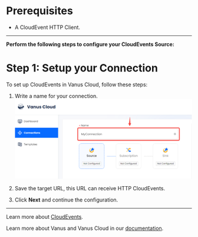 #  
# Prerequisites

- A CloudEvent HTTP Client.

---

**Perform the following steps to configure your CloudEvents Source:**

# Step 1: Setup your Connection

To set up CloudEvents in Vanus Cloud, follow these steps:

1. Write a name for your connection.
    ![](images/1.png)
2. Save the target URL, this URL can receive HTTP CloudEvents.

3. Click **Next** and continue the configuration.

---

Learn more about [CloudEvents](https://cloudevents.io).

Learn more about Vanus and Vanus Cloud in our [documentation](https://docs.vanus.ai).
